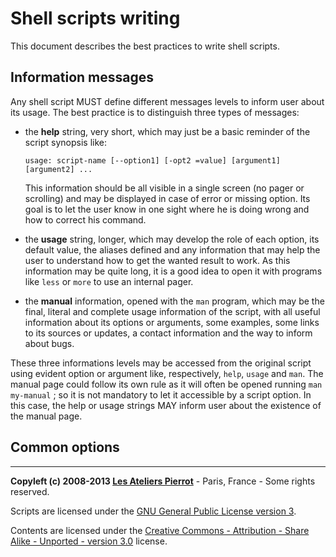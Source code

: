 Shell scripts writing
=====================

This document describes the best practices to write shell scripts.


Information messages
--------------------

Any shell script MUST define different messages levels to inform user about its usage. The
best practice is to distinguish three types of messages:

-   the **help** string, very short, which may just be a basic reminder of the script synopsis
    like:
    
        usage: script-name [--option1] [-opt2 =value] [argument1] [argument2] ...
    
    This information should be all visible in a single screen (no pager or scrolling) and
    may be displayed in case of error or missing option. Its goal is to let the user know
    in one sight where he is doing wrong and how to correct his command.

-   the **usage** string, longer, which may develop the role of each option, its default
    value, the aliases defined and any information that may help the user to understand
    how to get the wanted result to work. As this information may be quite long, it is 
    a good idea to open it with programs like `less` or `more` to use an internal pager.

-   the **manual** information, opened with the `man` program, which may be the final,
    literal and complete usage information of the script, with all useful information about
    its options or arguments, some examples, some links to its sources or updates, a contact
    information and the way to inform about bugs.

These three informations levels may be accessed from the original script using evident 
option or argument like, respectively, `help`, `usage` and `man`. The manual page could
follow its own rule as it will often be opened running `man my-manual` ; so it is not 
mandatory to let it accessible by a script option. In this case, the help or usage strings
MAY inform user about the existence of the manual page.


Common options
--------------




----
**Copyleft (c) 2008-2013 [Les Ateliers Pierrot](http://www.ateliers-pierrot.fr/)** - Paris, France - Some rights reserved.

Scripts are licensed under the [GNU General Public License version 3](http://www.gnu.org/licenses/gpl.html).

Contents are licensed under the [Creative Commons - Attribution - Share Alike - Unported - version 3.0](http://creativecommons.org/licenses/by-sa/3.0/) license.
